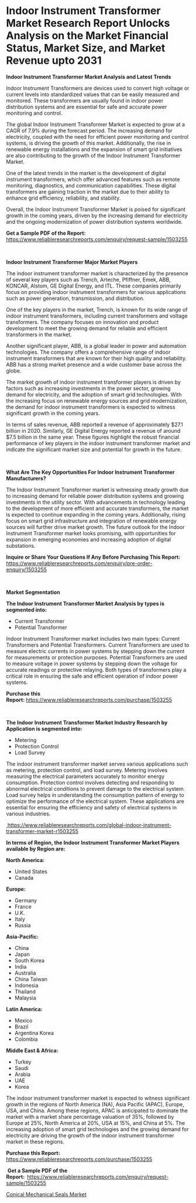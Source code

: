 <p><h1>Indoor Instrument Transformer Market Research Report Unlocks Analysis on the Market Financial Status, Market Size, and Market Revenue upto 2031</h1></p><p><strong>Indoor Instrument Transformer Market Analysis and Latest Trends</strong></p>
<p><p>Indoor Instrument Transformers are devices used to convert high voltage or current levels into standardized values that can be easily measured and monitored. These transformers are usually found in indoor power distribution systems and are essential for safe and accurate power monitoring and control.</p><p>The global Indoor Instrument Transformer Market is expected to grow at a CAGR of 7.9% during the forecast period. The increasing demand for electricity, coupled with the need for efficient power monitoring and control systems, is driving the growth of this market. Additionally, the rise in renewable energy installations and the expansion of smart grid initiatives are also contributing to the growth of the Indoor Instrument Transformer Market.</p><p>One of the latest trends in the market is the development of digital instrument transformers, which offer advanced features such as remote monitoring, diagnostics, and communication capabilities. These digital transformers are gaining traction in the market due to their ability to enhance grid efficiency, reliability, and stability.</p><p>Overall, the Indoor Instrument Transformer Market is poised for significant growth in the coming years, driven by the increasing demand for electricity and the ongoing modernization of power distribution systems worldwide.</p></p>
<p><strong>Get a Sample PDF of the Report:&nbsp;</strong> <a href="https://www.reliableresearchreports.com/enquiry/request-sample/1503255">https://www.reliableresearchreports.com/enquiry/request-sample/1503255</a></p>
<p>&nbsp;</p>
<p><strong>Indoor Instrument Transformer Major Market Players</strong></p>
<p><p>The indoor instrument transformer market is characterized by the presence of several key players such as Trench, Arteche, Pfiffner, Emek, ABB, KONCAR, Alstom, GE Digital Energy, and ITL. These companies primarily focus on providing indoor instrument transformers for various applications such as power generation, transmission, and distribution.</p><p>One of the key players in the market, Trench, is known for its wide range of indoor instrument transformers, including current transformers and voltage transformers. The company focuses on innovation and product development to meet the growing demand for reliable and efficient transformers in the market.</p><p>Another significant player, ABB, is a global leader in power and automation technologies. The company offers a comprehensive range of indoor instrument transformers that are known for their high quality and reliability. ABB has a strong market presence and a wide customer base across the globe.</p><p>The market growth of indoor instrument transformer players is driven by factors such as increasing investments in the power sector, growing demand for electricity, and the adoption of smart grid technologies. With the increasing focus on renewable energy sources and grid modernization, the demand for indoor instrument transformers is expected to witness significant growth in the coming years.</p><p>In terms of sales revenue, ABB reported a revenue of approximately $27.1 billion in 2020. Similarly, GE Digital Energy reported a revenue of around $7.5 billion in the same year. These figures highlight the robust financial performance of key players in the indoor instrument transformer market and indicate the significant market size and potential for growth in the future.</p></p>
<p>&nbsp;</p>
<p><strong>What Are The Key Opportunities For Indoor Instrument Transformer Manufacturers?</strong></p>
<p><p>The Indoor Instrument Transformer market is witnessing steady growth due to increasing demand for reliable power distribution systems and growing investments in the utility sector. With advancements in technology leading to the development of more efficient and accurate transformers, the market is expected to continue expanding in the coming years. Additionally, rising focus on smart grid infrastructure and integration of renewable energy sources will further drive market growth. The future outlook for the Indoor Instrument Transformer market looks promising, with opportunities for expansion in emerging economies and increasing adoption of digital substations.</p></p>
<p><strong>Inquire or Share Your Questions If Any Before Purchasing This Report:</strong> <a href="https://www.reliableresearchreports.com/enquiry/pre-order-enquiry/1503255">https://www.reliableresearchreports.com/enquiry/pre-order-enquiry/1503255</a></p>
<p>&nbsp;</p>
<p><strong>Market Segmentation</strong></p>
<p><strong>The Indoor Instrument Transformer Market Analysis by types is segmented into:</strong></p>
<p><ul><li>Current Transformer</li><li>Potential Transformer</li></ul></p>
<p><p>Indoor Instrument Transformer market includes two main types: Current Transformers and Potential Transformers. Current Transformers are used to measure electric currents in power systems by stepping down the current for measurements or protection purposes. Potential Transformers are used to measure voltage in power systems by stepping down the voltage for accurate readings or protective relaying. Both types of transformers play a critical role in ensuring the safe and efficient operation of indoor power systems.</p></p>
<p><strong>Purchase this Report:&nbsp;</strong><a href="https://www.reliableresearchreports.com/purchase/1503255">https://www.reliableresearchreports.com/purchase/1503255</a></p>
<p>&nbsp;</p>
<p><strong>The Indoor Instrument Transformer Market Industry Research by Application is segmented into:</strong></p>
<p><ul><li>Metering</li><li>Protection Control</li><li>Load Survey</li></ul></p>
<p><p>The indoor instrument transformer market serves various applications such as metering, protection control, and load survey. Metering involves measuring the electrical parameters accurately to monitor energy consumption. Protection control involves detecting and responding to abnormal electrical conditions to prevent damage to the electrical system. Load survey helps in understanding the consumption pattern of energy to optimize the performance of the electrical system. These applications are essential for ensuring the efficiency and safety of electrical systems in various industries.</p></p>
<p><a href="https://www.reliableresearchreports.com/global-indoor-instrument-transformer-market-r1503255">&nbsp;https://www.reliableresearchreports.com/global-indoor-instrument-transformer-market-r1503255</a></p>
<p><strong>In terms of Region, the Indoor Instrument Transformer Market Players available by Region are:</strong></p>
<p>
    <p> <strong> North America: </strong>
        <ul>
            <li>United States</li>
            <li>Canada</li>
        </ul>
        </p> 
    <p> <strong> Europe: </strong>
        <ul>
            <li>Germany</li>
            <li>France</li>
            <li>U.K.</li>
            <li>Italy</li>
            <li>Russia</li>
        </ul>
        </p> 
    <p> <strong> Asia-Pacific: </strong>
        <ul>
            <li>China</li>
            <li>Japan</li>
            <li>South Korea</li>
            <li>India</li>
            <li>Australia</li>
            <li>China Taiwan</li>
            <li>Indonesia</li>
            <li>Thailand</li>
            <li>Malaysia</li>
        </ul>
        </p> 
    <p> <strong> Latin America: </strong>
        <ul>
            <li>Mexico</li>
            <li>Brazil</li>
            <li>Argentina Korea</li>
            <li>Colombia</li>
        </ul>
        </p> 
    <p> <strong> Middle East & Africa: </strong>
        <ul>
            <li>Turkey</li>
            <li>Saudi</li>
            <li>Arabia</li>
            <li>UAE</li>
            <li>Korea</li>
        </ul>
    </p>
    </p>
<p><p>The indoor instrument transformer market is expected to witness significant growth in the regions of North America (NA), Asia Pacific (APAC), Europe, USA, and China. Among these regions, APAC is anticipated to dominate the market with a market share percentage valuation of 35%, followed by Europe at 25%, North America at 20%, USA at 15%, and China at 5%. The increasing adoption of smart grid technologies and the growing demand for electricity are driving the growth of the indoor instrument transformer market in these regions.</p></p>
<p><strong>Purchase this Report: </strong><a href="https://www.reliableresearchreports.com/purchase/1503255">https://www.reliableresearchreports.com/purchase/1503255</a></p>
<p>&nbsp;<strong>Get a Sample PDF of the Report:&nbsp;&nbsp;</strong><a href="https://www.reliableresearchreports.com/enquiry/request-sample/1503255">https://www.reliableresearchreports.com/enquiry/request-sample/1503255</a></p>
<p><strong></strong></p>
<p><p><a href="https://github.com/gladysalidde/Market-Research-Report-List-1/blob/main/conical-mechanical-seals-market.md">Conical Mechanical Seals Market</a></p></p>